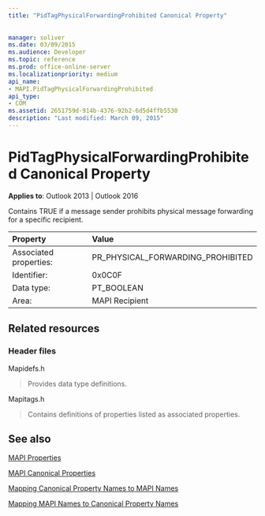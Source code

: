 ```yaml
---
title: "PidTagPhysicalForwardingProhibited Canonical Property"
 
 
manager: soliver
ms.date: 03/09/2015
ms.audience: Developer
ms.topic: reference
ms.prod: office-online-server
ms.localizationpriority: medium
api_name:
- MAPI.PidTagPhysicalForwardingProhibited
api_type:
- COM
ms.assetid: 2651759d-914b-4376-92b2-6d5d4ffb5530
description: "Last modified: March 09, 2015"
---
```


# PidTagPhysicalForwardingProhibited Canonical Property

  
  
**Applies to**: Outlook 2013 | Outlook 2016 
  
Contains TRUE if a message sender prohibits physical message forwarding for a specific recipient.
  
|Property |Value |
|:-----|:-----|
|Associated properties:  <br/> |PR_PHYSICAL_FORWARDING_PROHIBITED  <br/> |
|Identifier:  <br/> |0x0C0F  <br/> |
|Data type:  <br/> |PT_BOOLEAN  <br/> |
|Area:  <br/> |MAPI Recipient  <br/> |
   
## Related resources

### Header files

Mapidefs.h
  
> Provides data type definitions.
    
Mapitags.h
  
> Contains definitions of properties listed as associated properties.
    
## See also



[MAPI Properties](mapi-properties.md)
  
[MAPI Canonical Properties](mapi-canonical-properties.md)
  
[Mapping Canonical Property Names to MAPI Names](mapping-canonical-property-names-to-mapi-names.md)
  
[Mapping MAPI Names to Canonical Property Names](mapping-mapi-names-to-canonical-property-names.md)

